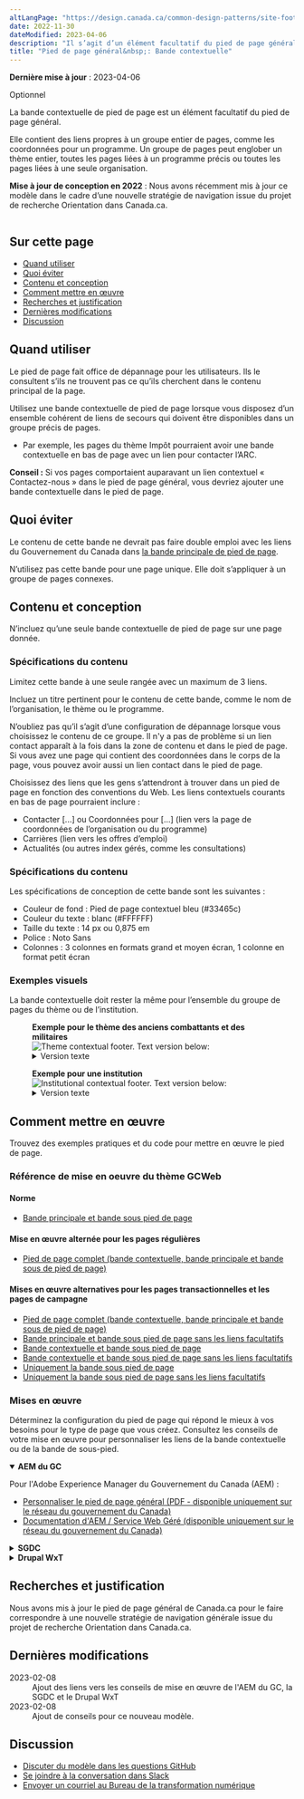 ```yaml
---
altLangPage: "https://design.canada.ca/common-design-patterns/site-footer-contextual.html"
date: 2022-11-30
dateModified: 2023-04-06
description: "Il s’agit d’un élément facultatif du pied de page général (à l’échelle du site)."
title: "Pied de page général&nbsp;: Bande contextuelle"
---
```

<p><strong>Dernière mise à jour</strong>&nbsp;:&nbsp;2023-04-06</p>
<p><span class="label label-info">Optionnel</span></p>
<p>La bande contextuelle de pied de page est un élément facultatif du pied de page général.</p>
<p>Elle contient des liens propres à un groupe entier de pages, comme les coordonnées pour un programme. Un groupe de pages
  peut englober un thème entier, toutes les pages liées à un programme précis ou toutes les pages liées à une seule
  organisation.</p>
<p><strong>Mise à jour de conception en 2022</strong>&nbsp;: Nous avons récemment mis à jour ce modèle dans le cadre d’une nouvelle stratégie de navigation issue du projet de recherche Orientation dans Canada.ca.</p>
<div class="pattern-demo mrgn-tp-lg"><img src="../images/footer-contextual-fr.jpg" class="img-responsive"
			alt=""></div>
<section>
  <h2>Sur cette page</h2>
  <ul>
    <li><a href="#utiliser">Quand utiliser</a></li>
    <li><a href="#eviter">Quoi éviter</a></li>
    <li><a href="#conception">Contenu et conception</a></li>
    <li><a href="#comment">Comment mettre en œuvre</a></li>
    <li><a href="#recherches">Recherches et justification</a></li>
    <li><a href="#modifications">Dernières modifications</a></li>
    <li><a href="#discussion">Discussion</a></li>
  </ul>
</section>
<section>
  <h2 id="utiliser">Quand utiliser</h2>
  <p>Le pied de page fait office de dépannage pour les utilisateurs. Ils le consultent s’ils ne trouvent pas ce qu’ils
    cherchent dans le contenu principal de la page.</p>
  <p>Utilisez une bande contextuelle de pied de page lorsque vous disposez d’un ensemble cohérent de liens de secours qui
    doivent être disponibles dans un groupe précis de pages.</p>
  <ul>
    <li>Par exemple, les pages du thème Impôt pourraient avoir une bande contextuelle en bas de page avec un lien pour contacter
      l’ARC.</li>
  </ul>
  <p><strong>Conseil&nbsp;:</strong> Si vos pages comportaient auparavant un lien contextuel « Contactez-nous » dans le pied de page général, vous devriez
    ajouter une bande contextuelle dans le pied de page.</p>
</section>
<section>
  <h2 id="eviter">Quoi éviter</h2>
  <p>Le contenu de cette bande ne devrait pas faire double emploi avec les liens du Gouvernement du Canada dans <a href="./pied-page-principale.html">la bande
    principale de pied de page</a>.</p>
  <p>N’utilisez pas cette bande pour une page unique. Elle doit s’appliquer à un groupe de pages connexes.</p>
</section>
<section>
  <h2 id="conception">Contenu et conception</h2>
  <p>N’incluez qu’une seule bande contextuelle de pied de page sur une page donnée.</p>
  <h3>Spécifications du contenu</h3>
  <p>Limitez cette bande à une seule rangée avec un maximum de 3 liens.</p>
  <p>Incluez un titre pertinent pour le contenu de cette bande, comme le nom de l’organisation, le thème ou le programme.</p>
  <p>N’oubliez pas qu’il s’agit d’une configuration de dépannage lorsque vous choisissez le contenu de ce groupe. Il n'y a pas de problème si un lien contact apparaît à la fois dans la zone de contenu et dans le pied de page. Si vous avez une page qui contient des coordonnées dans le corps de la page, vous pouvez avoir aussi un lien contact dans le pied de page.</p>
  <p>Choisissez des liens que les gens s’attendront à trouver dans un pied de page en fonction des conventions du Web. Les
    liens contextuels courants en bas de page pourraient inclure&nbsp;:</p>
  <ul>
    <li>Contacter [...] ou Coordonnées pour [...] (lien vers la page de coordonnées de l’organisation ou du programme)</li>
    <li>Carrières (lien vers les offres d’emploi)</li>
    <li>Actualités (ou autres index gérés, comme les consultations)</li>
  </ul>
  <h3>Spécifications du contenu</h3>
  <p>Les spécifications de conception de cette bande sont les suivantes&nbsp;:</p>
  <ul>
    <li>Couleur de fond&nbsp;: Pied de page contextuel bleu (#33465c)</li>
    <li>Couleur du texte&nbsp;: blanc (#FFFFFF)</li>
    <li>Taille du texte&nbsp;: 14 px ou 0,875 em</li>
    <li>Police&nbsp;: Noto Sans</li>
    <li>Colonnes&nbsp;: 3 colonnes en formats grand et moyen écran, 1 colonne en format petit écran</li>
  </ul>
  <h3>Exemples visuels</h3>
  <p>La bande contextuelle doit rester la même pour l’ensemble du groupe de pages du thème ou de l’institution.</p>
  <div class="pattern-demo">
    <figure class="mrgn-bttm-lg">
      <figcaption><b>Exemple pour le thème des anciens combattants et des militaires</b></figcaption>
      <img src="../images/contextual-footer-theme-fr.jpg" class="img-responsive"
				alt="Theme contextual footer. Text version below:">
      <details>
        <summary class="wb-toggle" data-toggle="{&quot;print&quot;:&quot;on&quot;}">Version texte</summary>
        <p>Bande contextuelle pour le thème Anciens combattants et militaires avec le titre « Coordonnées » et 3 liens contextuels
          : « Coordonnées pour les anciens combattants », « Coordonnées pour les militaires » et « Contacter la GRC »</p>
      </details>
    </figure>
  </div>
  <div class="pattern-demo">
    <figure class="mrgn-bttm-lg">
      <figcaption><b>Exemple pour une institution</b></figcaption>
      <img src="../images/contextual-footer-institutional-fr.jpg" class="img-responsive"
				alt="Institutional contextual footer. Text version below:">
      <details>
        <summary class="wb-toggle" data-toggle="{&quot;print&quot;:&quot;on&quot;}">Version texte</summary>
        <p>Bande contextuelle pour une institution avec le titre “Agriculture et Agroalimentaire Canada” et 3 liens contextuels :
          “Contacter AAC,” “Nouvelles” et “Consultations”</p>
      </details>
    </figure>
  </div>
</section>
<section>
  <h2 id="comment">Comment mettre en œuvre</h2>
  <p>Trouvez des exemples pratiques et du code pour mettre en œuvre le pied de page.</p>
  <h3>Référence de mise en oeuvre du thème GCWeb</h3>
  <h4>Norme</h4>
  <ul>
    <li><a href="https://wet-boew.github.io/GCWeb/sites/footers/no-footer-contextual-fr.html">Bande principale et bande sous pied de page</a></li>
  </ul>
  <h4>Mise en œuvre alternée pour les pages régulières</h4>
  <ul>
    <li><a href="https://wet-boew.github.io/GCWeb/sites/footers/footers-fr.html">Pied de page complet (bande contextuelle, bande principale et bande sous de pied de page)</a></li>
  </ul>
  <h4>Mises en œuvre alternatives pour les pages transactionnelles et les pages de campagne</h4>
  <ul>
    <li><a href="https://wet-boew.github.io/GCWeb/sites/footers/footers-fr.html">Pied de page complet (bande contextuelle, bande principale et bande sous de pied de page)</a></li>
    <li><a href="https://wet-boew.github.io/GCWeb/sites/footers/only-footer-main-fr.html">Bande principale et bande sous pied de page sans les liens facultatifs</a></li>
    <li><a href="https://wet-boew.github.io/GCWeb/sites/footers/no-footer-main-fr.html">Bande contextuelle et bande sous pied de page</a></li>
    <li><a href="https://wet-boew.github.io/GCWeb/sites/footers/only-footer-contextual-fr.html">Bande contextuelle et bande sous pied de page sans les liens facultatifs</a></li>
    <li><a href="https://wet-boew.github.io/GCWeb/sites/footers/only-footer-corporate-fr.html">Uniquement la bande sous pied de page</a></li>
    <li><a href="https://wet-boew.github.io/GCWeb/sites/footers/no-footers-fr.html">Uniquement la bande sous pied de page sans les liens facultatifs</a></li>
  </ul>
</section>
<section>
  <h3>Mises en œuvre</h3>
  <p>Déterminez la configuration du pied de page qui répond le mieux à vos besoins pour le type de page que vous créez. Consultez les conseils de votre mise en œuvre pour personnaliser les liens de la bande contextuelle ou de la bande de sous-pied.</p>
  <div class="wb-tabs">
    <div class="tabpanels">
      <details id="004" open="open">
        <summary><strong>AEM du GC</strong></summary>
        <p class="mrgn-tp-lg">Pour l'Adobe Experience Manager du Gouvernement du Canada (AEM) :</p>
        <ul>
          <li><a href="https://www.gcpedia.gc.ca/gcwiki/images/8/8c/Documentation-AEM-6.5-Unite-3-1-1-Personnaliser_le_pied_de_page_general.pdf">Personnaliser le pied de page général (PDF - disponible uniquement sur le réseau du gouvernement du Canada)</a></li>
          <li><a href="https://www.gcpedia.gc.ca/wiki/Documentation_d%27AEM_sp%C3%A9cifique_au_GC_6.5">Documentation d'AEM / Service Web Géré (disponible uniquement sur le réseau du gouvernement du Canada)</a></li>
        </ul>
      </details>
      <details id="005">
        <summary><strong>SGDC</strong></summary>
        <p class="mrgn-tp-lg">Pour la Solution de gabarits à déploiement centralisé (SGDC) :</p>
        <ul>
          <li><a href="https://cdts.service.canada.ca/app/cls/WET/gcweb/v4_0_47/cdts/samples/footer-fr.html">Pied de page complet (les bandes contextuelle, principale, et sous pied de page)</a></li>
          <li><a href="https://cenw-wscoe.github.io/sgdc-cdts/docs/index-fr.html">Documentation SGDC documentation</a></li>
        </ul>
      </details>
      <details id="006">
        <summary><strong>Drupal WxT</strong></summary>
        <p class="mrgn-tp-lg">Pour Drupal WxT&nbsp;:</p>
        <ul>
          <li><a href="https://drupalwxt.github.io/en/">Documentation Drupal WxT (en anglais seulement)</a></li>
        </ul>
        <p class="mrgn-tp-lg">Mise à jour du pied de page de 2023&nbsp;:</p>
        <ul>
          <li><a href="https://github.com/drupalwxt/wxt/releases/tag/4.4.1">Les notes de version Drupal WxT (4.4.1) (en anglais seulement)</a></li>
          <li><a href="https://drupalwxt.github.io/en/docs/general/update/">Le processus de mise à jour Drupal WxT (en anglais seulement)</a></li>
        </ul>
      </details>
    </div>
  </div>
</section>
<section>
  <h2 id="recherches">Recherches et justification</h2>
  <p>Nous avons mis à jour le pied de page général de Canada.ca pour le faire correspondre à une nouvelle stratégie de
    navigation générale issue du projet de recherche Orientation dans Canada.ca.</p>
  <!--<ul>
	<li><a href="">New blog post title</a></li>
	<li><a href="">Research summary</a></li>
</ul>--> 
</section>
<section>
  <h2 id="modifications">Dernières modifications</h2>
  <dl class="dl-horizontal">
    <dt>
      <time datetime="2023-02-08" class="link-muted">2023-02-08</time>
    </dt>
    <dd>Ajout des liens vers les conseils de mise en œuvre de l'AEM du GC, la SGDC et le Drupal WxT</dd>
    <dt>
      <time datetime="2022-11-30" class="link-muted">2023-02-08</time>
    </dt>
    <dd>Ajout de conseils pour ce nouveau modèle.</dd>
  </dl>
</section>
<section>
  <h2 id="discussion">Discussion</h2>
  <ul>
    <li><a href="https://github.com/canada-ca/design-system-systeme-conception/issues">Discuter du modèle dans les questions GitHub</a></li>
    <li><a
				href="https://design-gc-conception.slack.com/join/shared_invite/enQtODE1OTc5Mzg5NzQ4LWQ3MjZjMTdjMjk2ZTZmMTJjYWQ3ZmRiNDYwYjRmN2NjYzQyNjFlNDBlY2FkNWE1ODg2YjExY2QwZmVjN2MwMGM">Se joindre à la conversation dans Slack</a></li>
    <li><a href="mailto:dto.btn@tbs-sct.gc.ca">Envoyer un courriel au Bureau de la transformation numérique</a></li>
  </ul>
</section>
